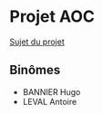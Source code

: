 # Projet AOC

[Sujet du projet](TP_observer_parallele.pdf)

## Binômes
* BANNIER Hugo
* LEVAL Antoire 